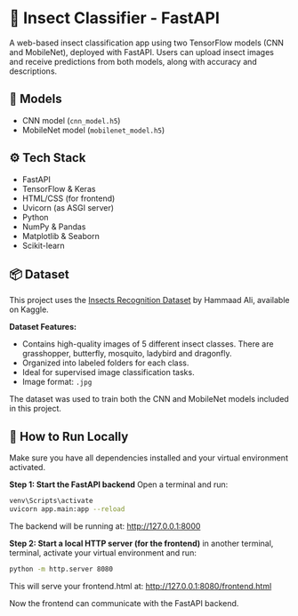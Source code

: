 # 🐞 Insect Classifier - FastAPI

A web-based insect classification app using two TensorFlow models (CNN and MobileNet), deployed with FastAPI. Users can upload insect images and receive predictions from both models, along with accuracy and descriptions.

## 🧠 Models
- CNN model (`cnn_model.h5`)
- MobileNet model (`mobilenet_model.h5`)

## ⚙️ Tech Stack
- FastAPI 
- TensorFlow & Keras
- HTML/CSS (for frontend)
- Uvicorn (as ASGI server)
- Python
- NumPy & Pandas
- Matplotlib & Seaborn
- Scikit-learn


## 📦 Dataset

This project uses the [Insects Recognition Dataset](https://www.kaggle.com/datasets/hammaadali/insects-recognition) by Hammaad Ali, available on Kaggle.

**Dataset Features:**
- Contains high-quality images of 5 different insect classes. There are grasshopper, butterfly, mosquito, ladybird and dragonfly.
- Organized into labeled folders for each class.
- Ideal for supervised image classification tasks.
- Image format: `.jpg`

The dataset was used to train both the CNN and MobileNet models included in this project.



## 🚀 How to Run Locally

Make sure you have all dependencies installed and your virtual environment activated.

**Step 1: Start the FastAPI backend**
Open a terminal and run:

```bash
venv\Scripts\activate
uvicorn app.main:app --reload
```

The backend will be running at:
http://127.0.0.1:8000

**Step 2: Start a local HTTP server (for the frontend)**
in another terminal, terminal, activate your virtual environment and run:

```bash
python -m http.server 8080
```
This will serve your frontend.html at:
http://127.0.0.1:8080/frontend.html

Now the frontend can communicate with the FastAPI backend.




